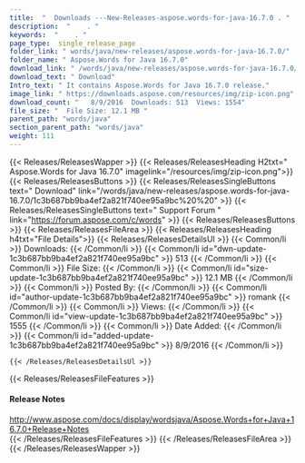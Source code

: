 ```yaml
---
title:  "  Downloads ---New-Releases-aspose.words-for-java-16.7.0 . " 
description:  "    . " 
keywords:  "    . " 
page_type:  single_release_page
folder_link: " words/java/new-releases/aspose.words-for-java-16.7.0/"
folder_name: " Aspose.Words for Java 16.7.0"
download_link: " /words/java/new-releases/aspose.words-for-java-16.7.0/1c3b687bb9ba4ef2a821f740ee95a9bc"
download_text: " Download"
Intro_text: " It contains Aspose.Words for Java 16.7.0 release."
image_link: " https://downloads.aspose.com/resources/img/zip-icon.png"
download_count: "   8/9/2016  Downloads: 513  Views: 1554"
file_size: "  File Size: 12.1 MB "
parent_path: "words/java"
section_parent_path: "words/java"
weight: 111 
---
```


{{< Releases/ReleasesWapper >}}
  {{< Releases/ReleasesHeading H2txt=" Aspose.Words for Java 16.7.0" imagelink="/resources/img/zip-icon.png">}}
  {{< Releases/ReleasesButtons >}}
    {{< Releases/ReleasesSingleButtons text=" Download" link="/words/java/new-releases/aspose.words-for-java-16.7.0/1c3b687bb9ba4ef2a821f740ee95a9bc%20%20" >}}
    {{< Releases/ReleasesSingleButtons text=" Support Forum " link="https://forum.aspose.com/c/words" >}}
  {{< Releases/ReleasesButtons >}}
  {{< Releases/ReleasesFileArea >}}
    {{< Releases/ReleasesHeading h4txt="File Details">}}
    {{< Releases/ReleasesDetailsUl >}}
            {{< Common/li  >}} Downloads: {{< /Common/li >}} 
      {{< Common/li id="dwn-update-1c3b687bb9ba4ef2a821f740ee95a9bc" >}} 513 {{< /Common/li >}} 
      {{< Common/li  >}} File Size: {{< /Common/li >}} 
      {{< Common/li id="size-update-1c3b687bb9ba4ef2a821f740ee95a9bc" >}} 12.1 MB {{< /Common/li >}} 
      {{< Common/li  >}} Posted By: {{< /Common/li >}} 
      {{< Common/li id="author-update-1c3b687bb9ba4ef2a821f740ee95a9bc" >}} romank {{< /Common/li >}} 
      {{< Common/li  >}} Views: {{< /Common/li >}} 
      {{< Common/li id="view-update-1c3b687bb9ba4ef2a821f740ee95a9bc" >}} 1555 {{< /Common/li >}} 
      {{< Common/li  >}} Date Added: {{< /Common/li >}} 
      {{< Common/li id="added-update-1c3b687bb9ba4ef2a821f740ee95a9bc" >}} 8/9/2016 {{< /Common/li >}} 

    {{< /Releases/ReleasesDetailsUl >}}

  {{< Releases/ReleasesFileFeatures >}}
      <h4>Release Notes</h4><div><a href="http://www.aspose.com/docs/display/wordsjava/Aspose.Words+for+Java+16.7.0+Release+Notes">http://www.aspose.com/docs/display/wordsjava/Aspose.Words+for+Java+16.7.0+Release+Notes</a></div>
  {{< /Releases/ReleasesFileFeatures >}}
 {{< /Releases/ReleasesFileArea >}}
{{< /Releases/ReleasesWapper >}}


